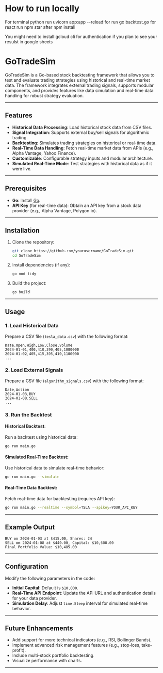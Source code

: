 # How to run locally 
For terminal python run uvicorn app:app --reload
for run go backtest.go
for react run npm star after npm install

You might need to install gcloud cli for authentication if you plan to see your resulst in google sheets

# GoTradeSim

GoTradeSim is a Go-based stock backtesting framework that allows you to test and evaluate trading strategies using historical and real-time market data. The framework integrates external trading signals, supports modular components, and provides features like data simulation and real-time data handling for robust strategy evaluation.

---

## Features

- **Historical Data Processing**: Load historical stock data from CSV files.
- **Signal Integration**: Supports external buy/sell signals for algorithmic trading.
- **Backtesting**: Simulates trading strategies on historical or real-time data.
- **Real-Time Data Handling**: Fetch real-time market data from APIs (e.g., Alpha Vantage, Yahoo Finance).
- **Customizable**: Configurable strategy inputs and modular architecture.
- **Simulated Real-Time Mode**: Test strategies with historical data as if it were live.

---

## Prerequisites

- **Go**: Install [Go](https://golang.org/doc/install).
- **API Key** (for real-time data): Obtain an API key from a stock data provider (e.g., Alpha Vantage, Polygon.io).

---

## Installation

1. Clone the repository:
   ```bash
   git clone https://github.com/yourusername/GoTradeSim.git
   cd GoTradeSim
   ```

2. Install dependencies (if any):
   ```bash
   go mod tidy
   ```

3. Build the project:
   ```bash
   go build
   ```

---

## Usage

### 1. Load Historical Data
Prepare a CSV file (`tesla_data.csv`) with the following format:

```csv
Date,Open,High,Low,Close,Volume
2024-01-01,400,410,390,405,1000000
2024-01-02,405,415,395,410,1100000
...
```

### 2. Load External Signals
Prepare a CSV file (`algorithm_signals.csv`) with the following format:

```csv
Date,Action
2024-01-03,BUY
2024-01-08,SELL
...
```

### 3. Run the Backtest

#### Historical Backtest:
Run a backtest using historical data:

```bash
go run main.go
```

#### Simulated Real-Time Backtest:
Use historical data to simulate real-time behavior:

```bash
go run main.go --simulate
```

#### Real-Time Data Backtest:
Fetch real-time data for backtesting (requires API key):

```bash
go run main.go --realtime --symbol=TSLA --apikey=YOUR_API_KEY
```

---

## Example Output

```plaintext
BUY on 2024-01-03 at $415.00, Shares: 24
SELL on 2024-01-08 at $440.00, Capital: $10,600.00
Final Portfolio Value: $10,485.00
```

---

## Configuration

Modify the following parameters in the code:

- **Initial Capital**: Default is `$10,000`.
- **Real-Time API Endpoint**: Update the API URL and authentication details for your data provider.
- **Simulation Delay**: Adjust `time.Sleep` interval for simulated real-time behavior.

---

## Future Enhancements

- Add support for more technical indicators (e.g., RSI, Bollinger Bands).
- Implement advanced risk management features (e.g., stop-loss, take-profit).
- Include multi-stock portfolio backtesting.
- Visualize performance with charts.

---